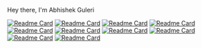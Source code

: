 Hey there, I'm Abhishek Guleri

[![Readme Card](https://github-readme-stats.vercel.app/api/pin/?username=Guleri24&repo=FIS-Global&show_icons=true)](https://github.com/Guleri24/FIS-Global) 
[![Readme Card](https://github-readme-stats.vercel.app/api/pin/?username=Guleri24&repo=MakeSafe&show_icons=true)](https://github.com/Guleri24/MakeSafe)
[![Readme Card](https://github-readme-stats.vercel.app/api/pin/?username=Guleri24&repo=weak-shared-coin-algorithm-using-vEB&show_icons=true)](https://github.com/Guleri24/weak-shared-coin-algorithm-using-vEB)
[![Readme Card](https://github-readme-stats.vercel.app/api/pin/?username=Guleri24&repo=go-userapi-rest&show_icons=true)](https://github.com/Guleri24/go-userapi-rest)
[![Readme Card](https://github-readme-stats.vercel.app/api/pin/?username=Guleri24&repo=ANSI-color-code-in-c-programming&show_icons=true)](https://github.com/Guleri24/ANSI-color-code-in-c-programming)
[![Readme Card](https://github-readme-stats.vercel.app/api/pin/?username=Guleri24&repo=show-me-the-text&show_icons=true)](https://github.com/Guleri24/show-me-the-text)
[![Readme Card](https://github-readme-stats.vercel.app/api/pin/?username=Guleri24&repo=Mood&show_icons=true)](https://github.com/Guleri24/Mood) 
[![Readme Card](https://github-readme-stats.vercel.app/api/pin/?username=Guleri24&repo=remember-tree&show_icons=true)](https://github.com/Guleri24/remember-tree)
[![Readme Card](https://github-readme-stats.vercel.app/api/pin/?username=Guleri24&repo=sensi&show_icons=true)](https://github.com/Guleri24/sensi) 
[![Readme Card](https://github-readme-stats.vercel.app/api/pin/?username=Guleri24&repo=HelloWorld&show_icons=true)](https://github.com/Guleri24/HelloWorld)
